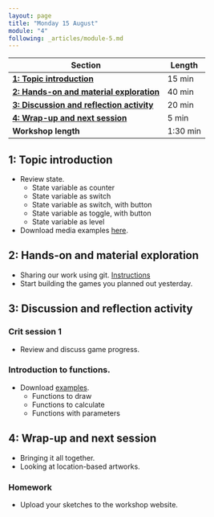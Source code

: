 ```yaml
---
layout: page
title: "Monday 15 August"
module: "4"
following: _articles/module-5.md
---
```


| **Section**                                                                        | **Length** |
|------------------------------------------------------------------------------------|------------|
| [**1: Topic introduction**](#1-topic-introduction)                                 | 15 min     |
| [**2: Hands-on and material exploration**](#2-hands-on-and-material-exploration)   | 40 min     |
| [**3: Discussion and reflection activity**](#3-discussion-and-reflection-activity) | 20 min     |
| [**4: Wrap-up and next session**](#4-wrap-up-and-next-session)                     | 5 min      |
| **Workshop length**                                                                | 1:30 min   |


## 1: Topic introduction
- Review state. 
    - State variable as counter
    - State variable as switch
    - State variable as switch, with button
    - State variable as toggle, with button
    - State variable as level
- Download media examples [here](https://github.com/alisay/p5-workshop/raw/master/05_media/05_media.zip).

## 2: Hands-on and material exploration
- Sharing our work using git. [Instructions](https://github.com/alisay/alisay.github.io/blob/main/docs/_articles/module-4/git.md)
- Start building the games you planned out yesterday.

## 3: Discussion and reflection activity

### Crit session 1
- Review and discuss game progress. 

### Introduction to functions. 
- Download [examples](https://github.com/alisay/p5-workshop/raw/master/06_functions/06_functions.zip).
    - Functions to draw
    - Functions to calculate
    - Functions with parameters

## 4: Wrap-up and next session
- Bringing it all together. 
- Looking at location-based artworks. 

### Homework
- Upload your sketches to the workshop website.